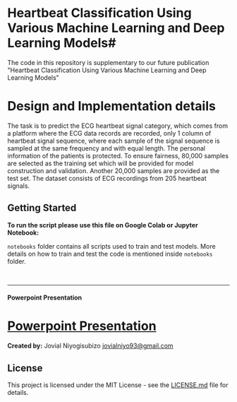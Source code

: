 # Heartbeat Classification Using Various Machine Learning and Deep Learning Models#

The code in this repository is supplementary to our future publication "Heartbeat Classification Using Various Machine Learning and Deep Learning Models" 




# Design and Implementation details

The task is to predict the ECG heartbeat signal category, which comes from a platform where the ECG data records are recorded, only 1 column of heartbeat signal sequence, where each sample of the signal sequence is sampled at the same frequency and with equal length. The personal information of the patients is protected. To ensure fairness, 80,000 samples are selected as the training set which will be provided for model construction and validation. Another 20,000 samples are provided as the test set. The dataset consists of ECG recordings from 205 heartbeat signals. 

## Getting Started

**To run the script please use this file on Google Colab or Jupyter Notebook:**


```notebooks``` folder contains all scripts used to train and test models. More details on how to train and test the code is mentioned inside ```notebooks``` folder.

<br/>

***
#### Powerpoint Presentation

# [Powerpoint Presentation](https://github.com/jovialniyo93/Heartbeat-classification-with-machine-and-deep-learning-models/tree/master/presentation.pptx)

**Created by:** Jovial Niyogisubizo 
jovialniyo93@gmail.com

## License ##
This project is licensed under the MIT License - see the [LICENSE.md](LICENSE.md) file for details.
